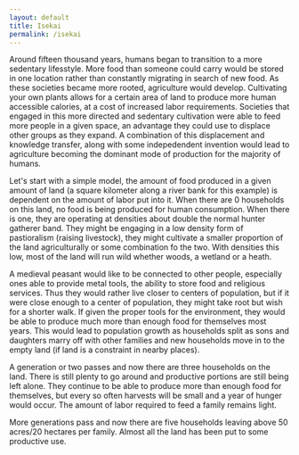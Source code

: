 ```yaml
---
layout: default
title: Isekai
permalink: /isekai
---
```


Around fifteen thousand years, humans began to transition to a more sedentary lifesstyle. More food than someone could carry would be stored in one location rather than constantly migrating in search of new food. As these societies became more rooted, agriculture would develop. Cultivating your own plants allows for a certain area of land to produce more human accessible calories, at a cost of increased labor requirements. Societies that engaged in this more directed and sedentary cultivation were able to feed more people in a given space, an advantage they could use to displace other groups as they expand. A combination of this displacement and knowledge transfer, along with some indepedendent invention would lead to agriculture becoming the dominant mode of production for the majority of humans.

Let's start with a simple model, the amount of food produced in a given amount of land (a square kilometer along a river bank for this example) is dependent on the amount of labor put into it. When there are 0 households on this land, no food is being produced for human consumption. When there is one, they are operating at densities about double the normal hunter gatherer band. They might be engaging in a low density form of pastioralism (raising livestock), they might cultivate a smaller proportion of the land agriculturally or some combination fo the two. With densities this low, most of the land will run wild whether woods, a wetland or a heath.

A medieval peasant would like to be connected to other people, especially ones able to provide metal tools, the ability to store food and religious services. Thus they would rather live closer to centers of population, but if it were close enough to a center of population, they might take root but wish for a shorter walk. If given the proper tools for the environment, they would be able to produce much more than enough food for themselves most years. This would lead to population growth as households split as sons and daughters marry off with other families and new households move in to the empty land (if land is a constraint in nearby places).

A generation or two passes and now there are three households on the land. There is still plenty to go around and productive portions are still being left alone. They continue to be able to produce more than enough food for themselves, but every so often harvests will be small and a year of hunger would occur. The amount of labor required to feed a family remains light.

More generations pass and now there are five households leaving above 50 acres/20 hectares per family. Almost all the land has been put to some productive use.

